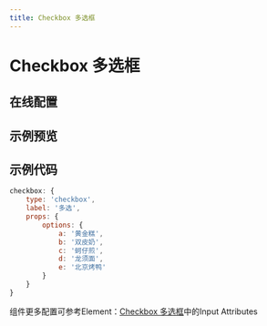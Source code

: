 ```yaml
---
title: Checkbox 多选框
---
```

# Checkbox 多选框

## 在线配置
<ClientOnly>
<ams-config name="checkbox" type="field"/>
</ClientOnly>

## 示例预览
<ClientOnly>
<demo-list :type="'checkbox'"></demo-list>
</ClientOnly>

## 示例代码
```js
checkbox: {
    type: 'checkbox',
    label: '多选',
    props: {
        options: {
            a: '黄金糕',
            b: '双皮奶',
            c: '蚵仔煎',
            d: '龙须面',
            e: '北京烤鸭'
        }
    }
}
```

组件更多配置可参考Element：[Checkbox 多选框](http://element-cn.eleme.io/#/zh-CN/component/checkbox)中的Input Attributes
